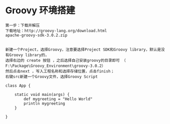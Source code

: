 # Groovy 环境搭建
    第一步：下载并解压
    下载地址：http://groovy-lang.org/download.html
    apache-groovy-sdk-3.0.2.zip
    
    
    新建一个Project，选择Groovy，注意要选择Project SDK和Groovy library，默认是没有Groovy library的，
    选择右边的 create 按钮 ，之后选择自己安装groovy的目录即可 （ F:\Package\Groovy_Environment\groovy-3.0.2）
    然后点击next ，写入工程名称和选择存储位置，点击finish；
    右键src新建一个Groovy文件，选择Groovy Script  
    
    class App {
    
        static void main(args) {
            def mygreeting = "Hello World"
            println mygreeting
        }
    
    }